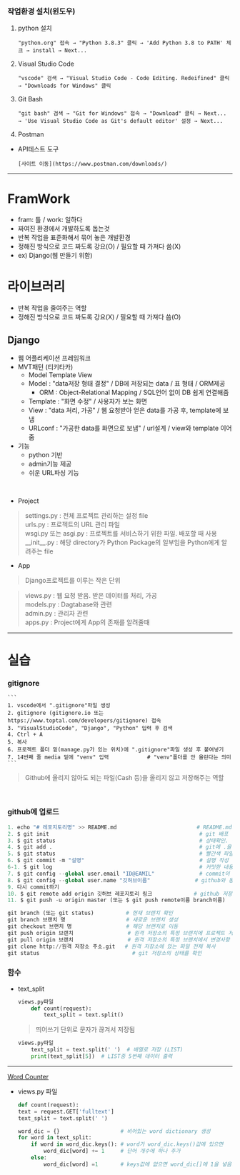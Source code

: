 ### 작업환경 설치(윈도우)  
1. python 설치  
    ```
    "python.org" 접속 → "Python 3.8.3" 클릭 → 'Add Python 3.8 to PATH' 체크 → install → Next...
    ```  
2. Visual Studio Code  
    ```
    "vscode" 검색 → "Visual Studio Code - Code Editing. Redeifined" 클릭 → "Downloads for Windows" 클릭 
    ```  
3. Git Bash  
    ```
    "git bash" 검색 → "Git for Windows" 접속 → "Download" 클릭 → Next... → 'Use Visual Studio Code as Git's default editor' 설정 → Next...
    ```  
4. Postman  
  - API테스트 도구  
    ```
    [사이트 이동](https://www.postman.com/downloads/)  
    ```   
- - -  

# FramWork
- fram: 틀 / work: 일하다  
- 짜여진 환경에서 개발하도록 돕는것  
- 반복 작업을 표준화해서 묶어 놓은 개발환경 
- 정해진 방식으로 코드 짜도록 강요(O) / 필요할 때 가져다 씀(X) 
- ex) Django(웹 만들기 위함)  

# 라이브러리  
- 반복 작업을 줄여주는 역할  
- 정해진 방식으로 코드 짜도록 강요(X) / 필요할 때 가져다 씀(O)  

## Django  
- 웹 어플리케이션 프레임워크    
- MVT패턴 (티키타카)  
    - Model Template View  
    - Model : "data저장 형태 결정" / DB에 저장되는 data / 표 형태 / ORM제공  
        - ORM : Object-Relational Mapping / SQL언어 없이 DB 쉽게 연결해줌  
    - Template : "화면 수정" / 사용자가 보는 화면  
    - View : "data 처리, 가공" / 웹 요청받아 얻은 data를 가공 후, template에 보냄  
    - URLconf : "가공한 data를 화면으로 보냄" / url설계 / view와 template 이어줌  
- 기능
    - python 기반  
    - admin기능 제공  
    - 쉬운 URL파싱 기능  

<br>

- Project  
> settings.py : 전체 프로젝트 관리하는 설정 file  
> urls.py : 프로젝트의 URL 관리 파일  
> wsgi.py 또는 asgi.py : 프로젝트를 서비스하기 위한 파일. 배포할 때 사용  
> \_\_init__.py : 해당 directory가 Python Package의 일부임을 Python에게 알려주는 file  
- App  
> Django프로젝트를 이루는 작은 단위


> views.py : 웹 요청 받음. 받은 데이터를 처리, 가공  
> models.py : Dagtabase와 관련  
> admin.py : 관리자 관련  
> apps.py : Project에게 App의 존재를 알려줄때

- - -  

# 실습

### gitignore  
    ```
    1. vscode에서 ".gitignore"파일 생성
    2. gitignore (gitignore.io 또는 https://www.toptal.com/developers/gitignore) 접속
    3. "VisualStudioCode", "Django", "Python" 입력 후 검색
    4. Ctrl + A
    5. 복사
    6. 프로젝트 폴더 밑(manage.py가 있는 위치)에 ".gitignore"파일 생성 후 붙여넣기
    7. 14번째 줄 media 밑에 "venv" 입력            # "venv"폴더를 안 올린다는 의미
    ```
> Github에 올리지 않아도 되는 파일(Cash 등)을 올리지 않고 저장해주는 역할  

<br>

### github에 업로드  
```python
1. echo "# 레포지토리명" >> README.md                         # README.md 파일을 만들고 "# 레포지토리명"을 적음 / 필요한 프로그램이나 패키지를 적어줌
2. $ git init                                               # git 배포  
3. $ git status                                             # 상태확인. 어떠한 파일을 수정했는지 확인 (빨간색 파일)  
4. $ git add .                                              # git에 .을 추가한다. / "."은 모든 것을 의미 / staging area에 올라감  
5. $ git status                                             # 빨간색 파일이 초록색 파일로 바뀜  
6. $ git commit -m "설명"                                    # 설명 작성  
6-1. $ git log                                              # 커밋한 내용 볼 수 있음 / q로 벗어남
7. $ git config --global user.email "ID@EAMIL"              # commit이 안되는 경우, github이메일 정보 입력  
8. $ git config --global user.name "깃허브이름"              # github와 동일해야 함
9. 다시 commit하기  
10. $ git remote add origin 깃허브 레포지토리 링크             # github 저장소와 연동 / "origin"이라는 remote이름으로 연결됨  
11. $ git push -u origin master (또는 $ git push remote이름 branch이름)                             # "origin"이라는 리모트이름 & master branch에 업로드  
```  
```python
git branch (또는 git status)          # 현재 브랜치 확인
git branch 브랜치 명                   # 새로운 브랜치 생성
git checkout 브랜치 명                 # 해당 브랜치로 이동
git push origin 브랜치                 # 원격 저장소의 특정 브랜치에 프로젝트 저장
git pull origin 브랜치                 # 원격 저장소의 특정 브랜치에서 변경사항 pull 해오기
git clone http://원격 저장소 주소.git   # 원격 저장소에 있는 파일 전체 복사
git status                             # git 저장소의 상태를 확인
```

### 함수  
- text_split  
    ```python
    views.py파일
        def count(request):
            text_split = text.split()
    ```  
    > 띄어쓰기 단위로 문자가 끊겨서 저장됨  
    ```python
    views.py파일
        text_split = text.split(' ')  # 배열로 저장 (LIST)
        print(text_split[5])  # LIST중 5번째 데이터 출력
    ```  

- - -  

[Word Counter](wordcount1234.herokuapp.com)  
- views.py 파일  
    ```python
    def count(request):
    text = request.GET['fulltext']
    text_split = text.split(' ')

    word_dic = {}                   # 비어있는 word dictionary 생성
    for word in text_split:
        if word in word_dic.keys(): # word가 word_dic.keys()값에 있으면
            word_dic[word] += 1     # 단어 개수에 하나 추가
        else:
            word_dic[word] =1       # keys값에 없으면 word_dic[]에 1을 넣음. 즉 생성
    ```  
